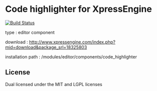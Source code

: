 # Code highlighter for XpressEngine

[![Build Status](https://travis-ci.org/bnu/code_highlighter.png?branch=master)](https://travis-ci.org/bnu/code_highlighter)

type : editor component

download : http://www.xpressengine.com/index.php?mid=download&package_srl=18325803

installation path : /modules/editor/components/code_highlighter

## License
Dual licensed under the MIT and LGPL licenses
